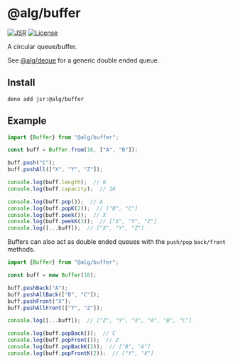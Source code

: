 # @alg/buffer

[![JSR](https://jsr.io/badges/@alg/buffer)](https://jsr.io/@alg/buffer)
[![License](https://img.shields.io/badge/Apache--2.0-green?label=license)](https://github.com/alg-js/buffer/blob/main/LICENSE)

A circular queue/buffer.

See [@alg/deque](https://jsr.io/@alg/deque) for a generic double ended queue.

## Install

```
deno add jsr:@alg/buffer
```

## Example

```javascript
import {Buffer} from "@alg/buffer";

const buff = Buffer.from(16, ["A", "B"]);

buff.push("C");
buff.pushAll(["X", "Y", "Z"]);

console.log(buff.length);  // 6
console.log(buff.capacity);  // 16

console.log(buff.pop());  // A
console.log(buff.popK(2));  // ["B", "C"]
console.log(buff.peek());  // X
console.log(buff.peekK(3));  // ["X", "Y", "Z"]
console.log([...buff]);  // ["X", "Y", "Z"]
```

Buffers can also act as double ended queues with the `push/pop` `back/front`
methods.

```javascript
import {Buffer} from "@alg/buffer";

const buff = new Buffer(16);

buff.pushBack("A");
buff.pushAllBack(["B", "C"]);
buff.pushFront("X");
buff.pushAllFront(["Y", "Z"]);

console.log([...buff]);  // ["Z", "Y", "X", "A", "B", "C"]

console.log(buff.popBack());  // C
console.log(buff.popFront());  // Z
console.log(buff.popBackK(2));  // ["B", "A"]
console.log(buff.popFrontK(2));  // ["Y", "X"]
```
